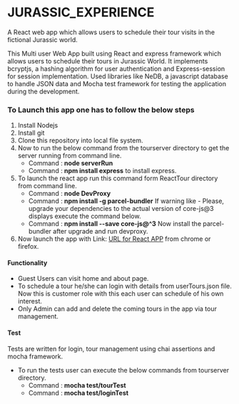 # JURASSIC_EXPERIENCE
A React web app which allows users to schedule their tour visits in the fictional Jurassic world.

This Multi user Web App built using React and express framework which allows users to schedule their tours in Jurassic World. It implements bcryptjs, a hashing algorithm for user authentication and Express-session for session implementation. Used libraries like NeDB, a javascript database to handle JSON data and Mocha test framework for testing the application during the development.
### To Launch this app one has to follow the below steps
1. Install Nodejs
2. Install git
3. Clone this repository into local file system.
4. Now to run the below command from the tourserver directory to get the server running from command line.
    * Command : **node serverRun**
    * Command : **npm install express** to install express.
5. To launch the react app run this command form ReactTour directory from command line.
    * Command : **node DevProxy**
    * Command : **npm install -g parcel-bundler**
    If warning like  - Please, upgrade your dependencies to the actual version of core-js@3 displays execute the command below.
    * Command : **npm install --save core-js@^3**
    Now install the parcel-bundler after upgrade and run devproxy.
6. Now launch the app with  Link: [URL for React APP](http://localhost:1234/) from chrome or firefox.
#### Functionality
* Guest Users can visit home and about page.
* To schedule a tour he/she can login with details from userTours.json file. Now this is customer role with this each user can schedule of his own interest.
* Only Admin can add and delete the coming tours in the app via tour management.

#### Test
Tests are written for login, tour management using chai assertions and mocha framework.
* To run the tests user can execute the below commands from tourserver directory.
    * Command : **mocha test/tourTest**
    * Command : **mocha test/loginTest**
